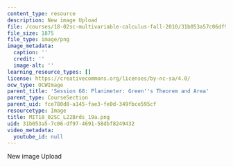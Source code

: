 ```yaml
---
content_type: resource
description: New image Upload
file: /courses/18-02sc-multivariable-calculus-fall-2010/31b053a57c06df97469158dbf8249432_MIT18_02SC_L22Brds_19a.png
file_size: 1875
file_type: image/png
image_metadata:
  caption: ''
  credit: ''
  image-alt: ''
learning_resource_types: []
license: https://creativecommons.org/licenses/by-nc-sa/4.0/
ocw_type: OCWImage
parent_title: 'Session 68: Planimeter: Green''s Theorem and Area'
parent_type: CourseSection
parent_uid: fce780d8-a145-fae3-fe0d-349fbce595cf
resourcetype: Image
title: MIT18_02SC_L22Brds_19a.png
uid: 31b053a5-7c06-df97-4691-58dbf8249432
video_metadata:
  youtube_id: null
---
```

New image Upload